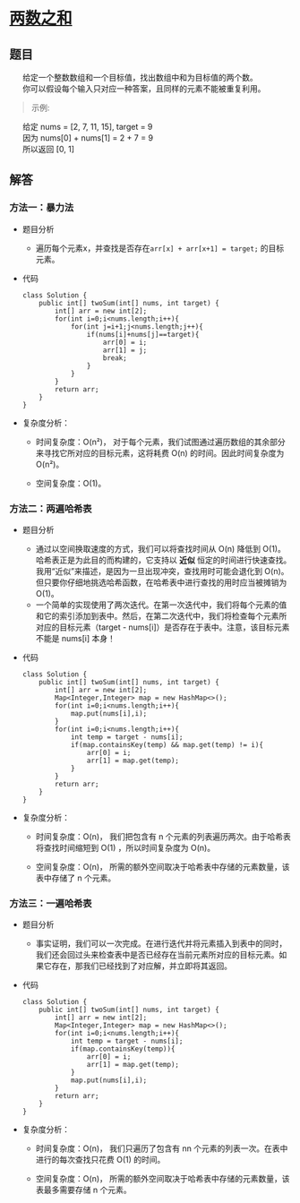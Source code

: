 # [两数之和](https://leetcode-cn.com/problems/two-sum/description/)

## 题目

&nbsp;&nbsp;&nbsp;&nbsp;&nbsp;&nbsp;给定一个整数数组和一个目标值，找出数组中和为目标值的两个数。<br/>
&nbsp;&nbsp;&nbsp;&nbsp;&nbsp;&nbsp;你可以假设每个输入只对应一种答案，且同样的元素不能被重复利用。<br/>

  >示例:

&nbsp;&nbsp;&nbsp;&nbsp;&nbsp;&nbsp;给定 nums = [2, 7, 11, 15], target = 9 <br/>
&nbsp;&nbsp;&nbsp;&nbsp;&nbsp;&nbsp;因为 nums[0] + nums[1] = 2 + 7 = 9<br/>
&nbsp;&nbsp;&nbsp;&nbsp;&nbsp;&nbsp;所以返回 [0, 1]

## 解答

### 方法一：暴力法

* 题目分析

    * 遍历每个元素x，并查找是否存在`arr[x] + arr[x+1] = target;` 的目标元素。

* 代码

      class Solution {
          public int[] twoSum(int[] nums, int target) {
              int[] arr = new int[2];
              for(int i=0;i<nums.length;i++){
                  for(int j=i+1;j<nums.length;j++){
                      if(nums[i]+nums[j]==target){
                          arr[0] = i;
                          arr[1] = j;
                          break;
                      }
                  }
              }
              return arr;
          }
      }

* 复杂度分析：

    * 时间复杂度：O(n²)， 对于每个元素，我们试图通过遍历数组的其余部分来寻找它所对应的目标元素，这将耗费 O(n) 的时间。因此时间复杂度为 O(n²)。

    * 空间复杂度：O(1)。 


### 方法二：两遍哈希表


* 题目分析

    * 通过以空间换取速度的方式，我们可以将查找时间从 O(n) 降低到 O(1)。哈希表正是为此目的而构建的，它支持以 **近似** 恒定的时间进行快速查找。我用“近似”来描述，是因为一旦出现冲突，查找用时可能会退化到 O(n)。但只要你仔细地挑选哈希函数，在哈希表中进行查找的用时应当被摊销为 O(1)。
    * 一个简单的实现使用了两次迭代。在第一次迭代中，我们将每个元素的值和它的索引添加到表中。然后，在第二次迭代中，我们将检查每个元素所对应的目标元素（target - nums[i]）是否存在于表中。注意，该目标元素不能是 nums[i] 本身！

* 代码

      class Solution {
          public int[] twoSum(int[] nums, int target) {
              int[] arr = new int[2];
              Map<Integer,Integer> map = new HashMap<>();
              for(int i=0;i<nums.length;i++){
                  map.put(nums[i],i);
              }
              for(int i=0;i<nums.length;i++){
                  int temp = target - nums[i];
                  if(map.containsKey(temp) && map.get(temp) != i){
                      arr[0] = i;
                      arr[1] = map.get(temp);
                  }
              }
              return arr;
          }
      }

* 复杂度分析：

    * 时间复杂度：O(n)， 我们把包含有 n 个元素的列表遍历两次。由于哈希表将查找时间缩短到 O(1) ，所以时间复杂度为 O(n)。
    
    * 空间复杂度：O(n)， 所需的额外空间取决于哈希表中存储的元素数量，该表中存储了 n 个元素。 


### 方法三：一遍哈希表

* 题目分析

    * 事实证明，我们可以一次完成。在进行迭代并将元素插入到表中的同时，我们还会回过头来检查表中是否已经存在当前元素所对应的目标元素。如果它存在，那我们已经找到了对应解，并立即将其返回。

* 代码

      class Solution {
          public int[] twoSum(int[] nums, int target) {
              int[] arr = new int[2];
              Map<Integer,Integer> map = new HashMap<>();
              for(int i=0;i<nums.length;i++){
                  int temp = target - nums[i];
                  if(map.containsKey(temp)){
                      arr[0] = i;
                      arr[1] = map.get(temp);
                  }
                  map.put(nums[i],i);
              }
              return arr;
          }
      }

* 复杂度分析：

    * 时间复杂度：O(n)， 我们只遍历了包含有 nn 个元素的列表一次。在表中进行的每次查找只花费 O(1) 的时间。

    * 空间复杂度：O(n)， 所需的额外空间取决于哈希表中存储的元素数量，该表最多需要存储 n 个元素。












